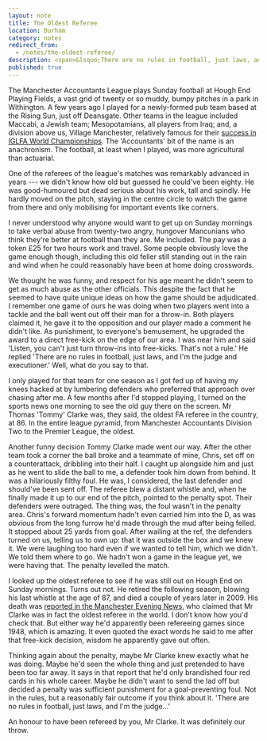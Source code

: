 ```yaml
---
layout: note
title: The Oldest Referee
location: Durham
category: notes
redirect_from:
  - /notes/the-oldest-referee/
description: <span>&lsquo;There are no rules in football, just laws, and I'm the judge and executioner.&rsquo;</span>
published: true
---
```


The Manchester Accountants League plays Sunday football at Hough End Playing
Fields, a vast grid of twenty or so muddy, bumpy pitches in a park in
Withington. A few years ago I played for a newly-formed pub team based at the
Rising Sun, just off Deansgate. Other teams in the league included Maccabi, a
Jewish team; Mesopotamians, all players from Iraq; and, a division above us,
Village Manchester, relatively famous for their [success in IGLFA World
Championships][1]. The 'Accountants' bit of the name is an anachronism.
The football, at least when I played, was more agricultural than actuarial.

One of the referees of the league's matches was remarkably advanced in years ---
we didn't know how old but guessed he could've been eighty. He was good-humoured
but dead serious about his work, tall and spindly. He hardly moved on the pitch,
staying in the centre circle to watch the game from there and only mobilising
for important events like corners.

I never understood why anyone would want to get up on Sunday mornings to take
verbal abuse from twenty-two angry, hungover Mancunians who think they're better
at football than they are. Me included. The pay was a token £25 for two hours
work and travel. Some people obviously love the game enough though, including
this old feller still standing out in the rain and wind when he could reasonably
have been at home doing crosswords.

We thought he was funny, and respect for his age meant he didn't seem to get as
much abuse as the other officials. This despite the fact that he seemed to have
quite unique ideas on how the game should be adjudicated. I remember one game of
ours he was doing when two players went into a tackle and the ball went out off
their man for a throw-in. Both players claimed it, he gave it to the opposition
and our player made a comment he didn't like. As punishment, to everyone's
bemusement, he upgraded the award to a direct free-kick on the edge of our area.
I was near him and said 'Listen, you can't just turn throw-ins into free-kicks.
That's not a rule.' He replied 'There are no rules in football, just laws, and
I'm the judge and executioner.' Well, what do you say to that.

I only played for that team for one season as I got fed up of having my knees
hacked at by lumbering defenders who preferred that approach over chasing after
me. A few months after I'd stopped playing, I turned on the sports news one
morning to see the old guy there on the screen. Mr Thomas 'Tommy' Clarke was,
they said, the oldest FA referee in the country, at 86. In the entire league
pyramid, from Manchester Accountants Division Two to the Premier League, the
oldest.

Another funny decision Tommy Clarke made went our way. After the other team took
a corner the ball broke and a teammate of mine, Chris, set off on a
counterattack, dribbling into their half. I caught up alongside him and just as
he went to slide the ball to me, a defender took him down from behind. It was a
hilariously filthy foul. He was, I considered, the last defender and should've
been sent off. The referee blew a distant whistle and, when he finally made it
up to our end of the pitch, pointed to the penalty spot. Their defenders were
outraged. The thing was, the foul wasn't in the penalty area. Chris's forward
momentum hadn't even carried him into the D, as was obvious from the long furrow
he'd made through the mud after being felled. It stopped about 25 yards from
goal. After wailing at the ref, the defenders turned on us, telling us to own
up: that it was outside the box and we knew it. We were laughing too hard
even if we wanted to tell him, which we didn't. We told them where to go. We
hadn't won a game in the league yet, we were having that. The penalty levelled
the match.

I looked up the oldest referee to see if he was still out on Hough End on Sunday
mornings. Turns out not. He retired the following season, blowing his last
whistle at the age of 87, and died a couple of years later in 2009. His death
was [reported in the Manchester Evening News][2], who claimed that Mr Clarke was
in fact the oldest referee in the world. I don't know how you'd check that. But
either way he'd apparently been refereeing games since 1948, which is amazing.
It even quoted the exact words he said to me after that free-kick decision,
wisdom he apparently gave out often.

Thinking again about the penalty, maybe Mr Clarke knew exactly what he was
doing. Maybe he'd seen the whole thing and just pretended to have been too far
away. It says in that report that he'd only brandished four red cards in his
whole career. Maybe he didn't want to send the lad off but decided a penalty
was sufficient punishment for a goal-preventing foul. Not in the rules, but a
reasonably fair outcome if you think about it. 'There are no rules
in football, just laws, and I'm the judge…'

An honour to have been refereed by you, Mr Clarke. It was definitely our throw.

[1]: http://www.vmfc.co.uk/
[2]: http://www.manchestereveningnews.co.uk/news/greater-manchester-news/worlds-oldest-ref-dies-915519
[3]: http://www.youtube.com/watch?v=uqpJ6XYykHE
